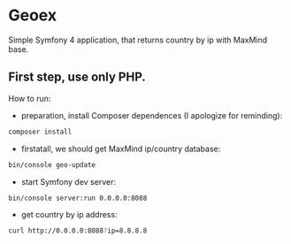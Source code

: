 Geoex
===
Simple Symfony 4 application, that returns country by ip with MaxMind base.

First step, use only PHP.
---

How to run:
- preparation, install Composer dependences (I apologize for reminding):
```bash
composer install
```
- firstatall, we should get MaxMind ip/country database:
```bash
bin/console geo-update
```
- start Symfony dev server:
```bash
bin/console server:run 0.0.0.0:8088
```
- get country by ip address:
```bash
curl http://0.0.0.0:8088?ip=8.8.8.8
```
